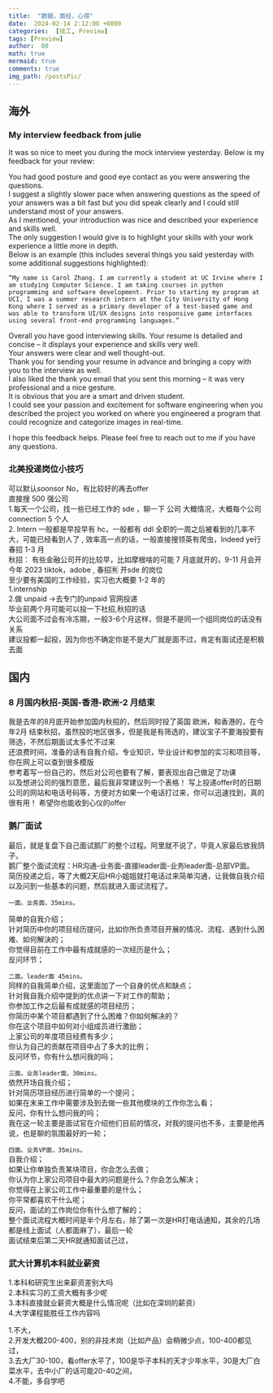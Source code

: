 ```yaml
---
title:  "数据，面经，心得"
date:  2024-02-14 2:12:00 +0800
categories:  [找工, Preview] 
tags: [Preview]     
author:  00                    
math: true
mermaid: true
comments: true
img_path: /postsPic/
---
```

## 海外
### My interview feedback from julie 
 

It was so nice to meet you during the mock interview yesterday. Below is my feedback for your review:<br>

You had good posture and good eye contact as you were answering the questions. <br>
I suggest a slightly slower pace when answering questions as the speed of your answers was a bit fast but you did speak clearly and I could still understand most of your answers. <br>
As I mentioned, your introduction was nice and described your experience and skills well. <br>
The only suggestion I would give is to highlight your skills with your work experience a little more in depth. <br>
Below is an example (this includes several things you said yesterday with some additional suggestions highlighted):<br>

`“My name is Carol Zhang. I am currently a student at UC Irvine where I am studying Computer Science. I am taking courses in python programming and software development. Prior to starting my program at UCI, I was a summer research intern at the City University of Hong Kong where I served as a primary developer of a test-based game and was able to transform UI/UX designs into responsive game interfaces using several front-end programming languages.”`

 
Overall you have good interviewing skills. Your resume is detailed and concise – it displays your experience and skills very well. <br>
Your answers were clear and well thought-out.   <br>
Thank you for sending your resume in advance and bringing a copy with you to the interview as well. <br>
I also liked the thank you email that you sent this morning – it was very professional and a nice gesture. <br>
It is obvious that you are a smart and driven student. <br>
I could see your passion and excitement for software engineering when you described the project you worked on where you engineered a program that could recognize and categorize images in real-time.<br>

 

I hope this feedback helps. Please feel free to reach out to me if you have any questions.

 
### 北美投递岗位小技巧
可以默认soonsor No，有比较好的再去offer<br>
直接搜 500 强公司<br>
1.每天一个公司，找一些已经工作的 sde ，聊一下 公司 大概情况，大概每个公司connection 5 个人<br>
2. Intern 一般都是早投早有 hc，一般都有 ddl 全职的一周之后被看到的几率不大，可能已经看到人了 , 效率高一点的话，一般直接搜领英有爬虫，Indeed ye行<br>
春招 1-3 月<br>
秋招： 有些金融公司开的比较早，比如摩根啥的可能 7 月底就开的，9-11 月会开<br>
今年 2023 tiktok，adobe , 春招🈶️ 开sde 的岗位<br>
至少要有美国的工作经验，实习也大概要 1-2 年的<br>
1.internship<br>
2.做 unpaid ->去专门的unpaid 官网投递<br>
毕业前两个月可能可以投一下社招,秋招的话<br>
大公司面不过会有冷冻期，一般3-6个月这样，但是不是同一个组同岗位的话没有关系<br>
建议投都一起投，因为你也不确定你是不是大厂就是面不过，肯定有面试还是积极去面<br>

## 国内

###  8 月国内秋招-英国-香港-欧洲-2 月结束

我是去年的8月底开始参加国内秋招的，然后同时投了英国 欧洲，和香港的，在今年2月
结束秋招，虽然投的地区很多，但是我是有筛选的，建议宝子不要海投要有筛选，不然后期面试太多忙不过来<br>
还浪费时间，准备的话有自我介绍，专业知识，毕业设计和参加的实习和项目等，你在网上可以查到很多模版<br>
参考着写一份自己的，然后对公司也要有了解，要表现出自己做足了功课<br>
以及想进公司的强烈意愿，最后我非常建议列一个表格！
写上投递offer时的日期 公司的网站和电话号码等，方便对方如果一个电话打过来，你可以迅速找到，真的很有用！
希望你也能收到心仪的offer<br>

### 鹅厂面试<br>
最后，就是复盘下自己面试鹅厂的整个过程。阿里就不说了，毕竟人家最后放我鸽子。<br>
鹅厂整个面试流程：HR沟通-业务面-直接leader面-业务leader面-总部VP面。<br>
简历投递之后，等了大概2天后HR小姐姐就打电话过来简单沟通，让我做自我介绍以及问到一些基本的问题，然后就进入面试流程了。<br>

`一面。业务面，35mins。`<br>

简单的自我介绍；<br>
针对简历中你的项目经历提问，比如你所负责项目开展的情况、流程、遇到什么困难、如何解決的；<br>
你觉得目前在工作中最有成就感的一次经历是什么；<br>
反问环节；<br>

`二面。leader面 45mins。`<br>
同样的自我简单介绍，这里面加了一个自身的优点和缺点；<br>
针对我自我介绍中提到的优点讲一下对工作的帮助；<br>
你参加工作之后最有成就感的项目经历；<br>
你简历中某个项目都遇到了什么困难？你如何解决的？<br>
你在这个项目中如何对小组成员进行激励；<br>
上家公司的年度项目经费有多少；<br>
你认为自己的贡献在项目中占了多大的比例；<br>
反问环节，你有什么想问我的吗；<br>

`三面。业务leader面，30mins。`<br>
依然开场自我介绍；<br>
针对简历项目经历进行简单的一个提问；<br>
如果在末来工作中需要涉及到去做一些其他模块的工作你怎么看；<br>
反问，你有什么想问我的吗；<br>
我在这一轮主要是面试官在介绍他们目前的情况，对我的提问也不多，主要是他再说，也是聊的氛围最好的一轮；<br>

`四面。业务VP面，35mins。`<br>
自我介绍；<br>
如果让你单独负责某块项目，你会怎么去做；<br>
你认为你上家公司项目中最大的问题是什么？你会怎么解决；<br>
你觉得在上家公司工作中最重要的是什么；<br>
你平常都喜欢干什么呢；<br>
反问，面试的工作岗位你有什么想了解的；<br>
整个面试流程大概时间是半个月左右，除了第一次是HR打电话通知，其余的几场<br>
都是线上面试（人都面麻了），最后一轮<br>
面试结束后第二天HR就通知面试己过，<br>

### 武大计算机本科就业薪资<br>
1.本科和研究生出来薪资差别大吗<br>
2.本科实习的工资大概有多少呢<br>
3.本科直接就业薪资大概是什么情况呢（比如在深圳的薪资）<br>
4.大学课程能胜任工作内容吗<br>

1.不大，<br>
2.开发大概200-400，别的非技术岗（比如产品）会稍微少点，100-400都见过，<br>
3.去大厂30-100，看offer水平了，100是华子本科的天才少年水平，30是大厂白菜水平，去中小厂的话可能20-40之间，<br>
4.不能，多自学吧<br>
